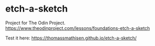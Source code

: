 # etch-a-sketch

Project for The Odin Project.
https://www.theodinproject.com/lessons/foundations-etch-a-sketch

Test it here: 
https://thomassmathisen.github.io/etch-a-sketch/
